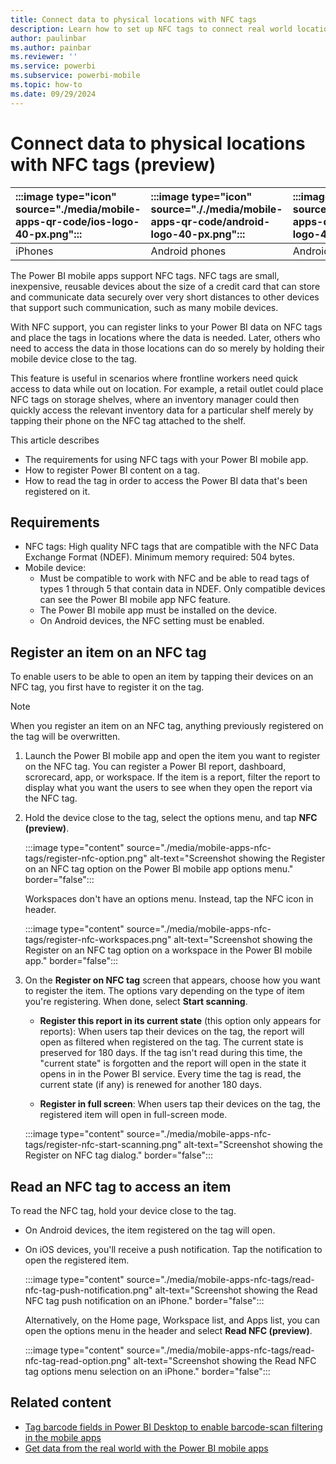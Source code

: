 ```yaml
---
title: Connect data to physical locations with NFC tags
description: Learn how to set up NFC tags to connect real world locations with filtered BI information in the Power BI mobile app.
author: paulinbar
ms.author: painbar
ms.reviewer: ''
ms.service: powerbi
ms.subservice: powerbi-mobile
ms.topic: how-to
ms.date: 09/29/2024
---
```


# Connect data to physical locations with NFC tags (preview)

| :::image type="icon" source="./media/mobile-apps-qr-code/ios-logo-40-px.png"::: | :::image type="icon" source="././media/mobile-apps-qr-code/android-logo-40-px.png"::: | :::image type="icon" source="././media/mobile-apps-qr-code/android-logo-40-px.png"::: |
|:--- |:--- |:--- |
|iPhones |Android phones |Android tablets |

The Power BI mobile apps support NFC tags. NFC tags are small, inexpensive, reusable devices about the size of a credit card that can store and communicate data securely over very short distances to other devices that support such communication, such as many mobile devices.

With NFC support, you can register links to your Power BI data on NFC tags and place the tags in locations where the data is needed. Later, others who need to access the data in those locations can do so merely by holding their mobile device close to the tag.

This feature is useful in scenarios where frontline workers need quick access to data while out on location. For example, a retail outlet could place NFC tags on storage shelves, where an inventory manager could then quickly access the relevant inventory data for a particular shelf merely by tapping their phone on the NFC tag attached to the shelf.

This article describes

* The requirements for using NFC tags with your Power BI mobile app.
* How to register Power BI content on a tag.
* How to read the tag in order to access the Power BI data that's been registered on it.

## Requirements

* NFC tags: High quality NFC tags that are compatible with the NFC Data Exchange Format (NDEF). Minimum memory required: 504 bytes.
* Mobile device:
    * Must be compatible to work with NFC and be able to read tags of types 1 through 5 that contain data in NDEF. Only compatible devices can see the Power BI mobile app NFC feature.
    * The Power BI mobile app must be installed on the device.
    * On Android devices, the NFC setting must be enabled.

## Register an item on an NFC tag

To enable users to be able to open an item by tapping their devices on an NFC tag, you first have to register it on the tag.

> [!NOTE]
> When you register an item on an NFC tag, anything previously registered on the tag will be overwritten.

1. Launch the Power BI mobile app and open the item you want to register on the NFC tag. You can register a Power BI report, dashboard, scrorecard, app, or workspace. If the item is a report, filter the report to display what you want the users to see when they open the report via the NFC tag.

1. Hold the device close to the tag, select the options menu, and tap **NFC (preview)**.

    :::image type="content" source="./media/mobile-apps-nfc-tags/register-nfc-option.png" alt-text="Screenshot showing the Register on an NFC tag option on the Power BI mobile app options menu." border="false":::

    Workspaces don't have an options menu. Instead, tap the NFC icon in header.

    :::image type="content" source="./media/mobile-apps-nfc-tags/register-nfc-workspaces.png" alt-text="Screenshot showing the Register on an NFC tag option on a workspace in the Power BI mobile app." border="false":::
    
1. On the **Register on NFC tag** screen that appears, choose how you want to register the item. The options vary depending on the type of item you're registering. When done, select **Start scanning**.

    * **Register this report in its current state** (this option only appears for reports): When users tap their devices on the tag, the report will open as filtered when registered on the tag. The current state is preserved for 180 days. If the tag isn't read during this time, the "current state" is forgotten and the report will open in the state it opens in in the Power BI service. Every time the tag is read, the current state (if any) is renewed for another 180 days.

    * **Register in full screen**: When users tap their devices on the tag, the registered item will open in full-screen mode.

    :::image type="content" source="./media/mobile-apps-nfc-tags/register-nfc-start-scanning.png" alt-text="Screenshot showing the Register on NFC tag dialog." border="false":::

## Read an NFC tag to access an item

To read the NFC tag, hold your device close to the tag.

* On Android devices, the item registered on the tag will open.

* On iOS devices, you'll receive a push notification. Tap the notification to open the registered item.

    :::image type="content" source="./media/mobile-apps-nfc-tags/read-nfc-tag-push-notification.png" alt-text="Screenshot showing the Read NFC tag push notification on an iPhone." border="false":::

    Alternatively, on the Home page, Workspace list, and Apps list, you can open the options menu in the header and select **Read NFC (preview)**.

    :::image type="content" source="./media/mobile-apps-nfc-tags/read-nfc-tag-read-option.png" alt-text="Screenshot showing the Read NFC tag options menu selection on an iPhone." border="false":::

## Related content

- [Tag barcode fields in Power BI Desktop to enable barcode-scan filtering in the mobile apps](../../transform-model/desktop-mobile-barcodes.md)
- [Get data from the real world with the Power BI mobile apps](mobile-apps-data-in-real-world-context.md)
